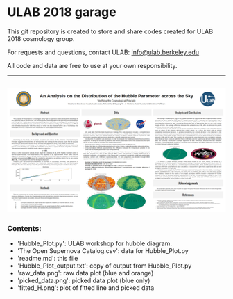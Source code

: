 # ULAB 2018 garage
This git repository is created to store and share codes created for ULAB 2018 cosmology group. 

For requests and questions, contact ULAB: info@ulab.berkeley.edu

All code and data are free to use at your own responsibility.

---------
![ULAB 2018 poster](ULAB2018.png)
---------
### Contents:
- 'Hubble_Plot.py': ULAB workshop for hubble diagram.
- 'The Open Supernova Catalog.csv': data for Hubble_Plot.py
- 'readme.md': this file
- 'Hubble_Plot_output.txt': copy of output from Hubble_Plot.py
- 'raw_data.png': raw data plot (blue and orange)
- 'picked_data.png': picked data plot (blue only)
- 'fitted_H.png': plot of fitted line and picked data
